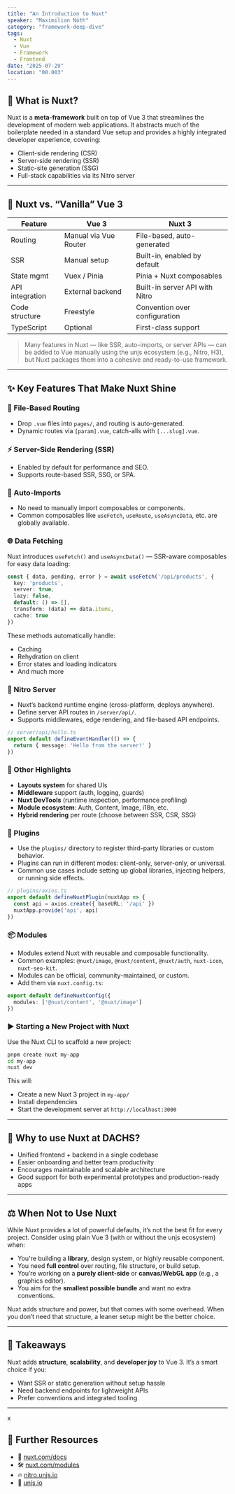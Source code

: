 ```yaml
---
title: "An Introduction to Nuxt"
speaker: "Maximilian Nöth"
category: "framework-deep-dive"
tags:
  - Nuxt
  - Vue
  - Framework
  - Frontend
date: "2025-07-29"
location: "00.003"
---
```


## 🌱 What is Nuxt?

Nuxt is a **meta-framework** built on top of Vue 3 that streamlines the development of modern web applications. 
It abstracts much of the boilerplate needed in a standard Vue setup and provides a highly integrated developer experience, covering:

* Client-side rendering (CSR)
* Server-side rendering (SSR)
* Static-site generation (SSG)
* Full-stack capabilities via its Nitro server

---

## 🧱 Nuxt vs. “Vanilla” Vue 3

| Feature         | Vue 3                 | Nuxt 3                         |
| --------------- | --------------------- | ------------------------------ |
| Routing         | Manual via Vue Router | File-based, auto-generated     |
| SSR             | Manual setup          | Built-in, enabled by default   |
| State mgmt      | Vuex / Pinia          | Pinia + Nuxt composables       |
| API integration | External backend      | Built-in server API with Nitro |
| Code structure  | Freestyle             | Convention over configuration  |
| TypeScript      | Optional              | First-class support            |

> Many features in Nuxt — like SSR, auto-imports, or server APIs — can be added to Vue manually using the unjs ecosystem (e.g., Nitro, H3), but Nuxt packages them into a cohesive and ready-to-use framework.

---

## ✨ Key Features That Make Nuxt Shine

### 📁 File-Based Routing

* Drop `.vue` files into `pages/`, and routing is auto-generated.
* Dynamic routes via `[param].vue`, catch-alls with `[...slug].vue`.

### ⚡ Server-Side Rendering (SSR)

* Enabled by default for performance and SEO.
* Supports route-based SSR, SSG, or SPA.

### 🔄 Auto-Imports

* No need to manually import composables or components.
* Common composables like `useFetch`, `useRoute`, `useAsyncData`, etc. are globally available.

### 🌐 Data Fetching

Nuxt introduces `useFetch()` and `useAsyncData()` — SSR-aware composables for easy data loading:

```ts
const { data, pending, error } = await useFetch('/api/products', {
  key: 'products',
  server: true,
  lazy: false,
  default: () => [],
  transform: (data) => data.items,
  cache: true
})
```

These methods automatically handle:

* Caching
* Rehydration on client
* Error states and loading indicators
* And much more

### 🔧 Nitro Server

* Nuxt’s backend runtime engine (cross-platform, deploys anywhere).
* Define server API routes in `/server/api/`.
* Supports middlewares, edge rendering, and file-based API endpoints.

```ts
// server/api/hello.ts
export default defineEventHandler(() => {
  return { message: 'Hello from the server!' }
})
```

### 🧩 Other Highlights

* **Layouts system** for shared UIs
* **Middleware** support (auth, logging, guards)
* **Nuxt DevTools** (runtime inspection, performance profiling)
* **Module ecosystem**: Auth, Content, Image, i18n, etc.
* **Hybrid rendering** per route (choose between SSR, CSR, SSG)

### 🔌 Plugins

* Use the `plugins/` directory to register third-party libraries or custom behavior.
* Plugins can run in different modes: client-only, server-only, or universal.
* Common use cases include setting up global libraries, injecting helpers, or running side effects.

```ts
// plugins/axios.ts
export default defineNuxtPlugin(nuxtApp => {
  const api = axios.create({ baseURL: '/api' })
  nuxtApp.provide('api', api)
})
```

### 📦 Modules

* Modules extend Nuxt with reusable and composable functionality.
* Common examples: `@nuxt/image`, `@nuxt/content`, `@nuxt/auth`, `nuxt-icon`, `nuxt-seo-kit`.
* Modules can be official, community-maintained, or custom.
* Add them via `nuxt.config.ts`:

```ts
export default defineNuxtConfig({
  modules: ['@nuxt/content', '@nuxt/image']
})
```

### ▶️ Starting a New Project with Nuxt

Use the Nuxt CLI to scaffold a new project:

```bash
pnpm create nuxt my-app
cd my-app
nuxt dev
```

This will:

* Create a new Nuxt 3 project in `my-app/`
* Install dependencies
* Start the development server at `http://localhost:3000`

---

## 🏢 Why to use Nuxt at DACHS?

* Unified frontend + backend in a single codebase
* Easier onboarding and better team productivity
* Encourages maintainable and scalable architecture
* Good support for both experimental prototypes and production-ready apps

---

## ⚖️ When Not to Use Nuxt

While Nuxt provides a lot of powerful defaults, it’s not the best fit for every project. Consider using plain Vue 3 (with or without the unjs ecosystem) when:

* You're building a **library**, design system, or highly reusable component.
* You need **full control** over routing, file structure, or build setup.
* You’re working on a **purely client-side** or **canvas/WebGL app** (e.g., a graphics editor).
* You aim for the **smallest possible bundle** and want no extra conventions.

Nuxt adds structure and power, but that comes with some overhead. When you don’t need that structure, a leaner setup might be the better choice.

---

## 🏁 Takeaways

Nuxt adds **structure**, **scalability**, and **developer joy** to Vue 3.
It’s a smart choice if you:

* Want SSR or static generation without setup hassle
* Need backend endpoints for lightweight APIs
* Prefer conventions and integrated tooling

---
x 
## 🔗 Further Resources

* 📘 [nuxt.com/docs](https://nuxt.com/docs)
* 🛠️ [nuxt.com/modules](https://nuxt.com/modules)
* 🔥 [nitro.unjs.io](https://nitro.unjs.io)
* 🧰 [unjs.io](https://unjs.io)
